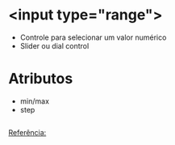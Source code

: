 # \<input type="range">

- Controle para selecionar um valor numérico
- Slider ou dial control

# Atributos

- min/max
- step

```html


```

[Referência:](https://developer.mozilla.org/en-US/docs/Web/HTML/Element/input/range)
